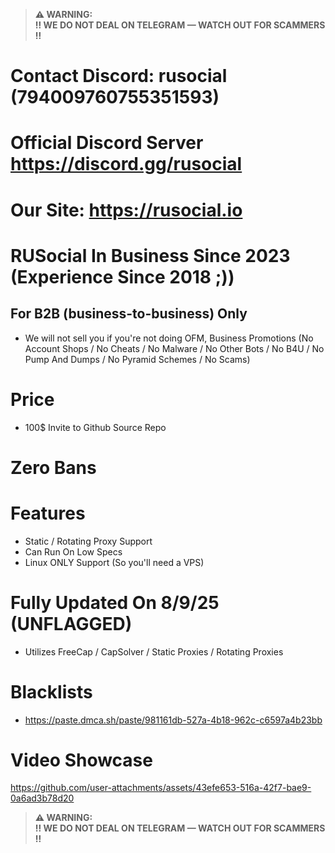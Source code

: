 > **⚠️ WARNING:**  
> **‼️ WE DO NOT DEAL ON TELEGRAM — WATCH OUT FOR SCAMMERS ‼️**

# Contact Discord: rusocial (794009760755351593)
# Official Discord Server https://discord.gg/rusocial
# Our Site: https://rusocial.io
# RUSocial In Business Since 2023 (Experience Since 2018 ;))

## For B2B (business-to-business) Only
- We will not sell you if you're not doing OFM, Business Promotions (No Account Shops / No Cheats / No Malware / No Other Bots / No B4U / No Pump And Dumps / No Pyramid Schemes / No Scams)

# Price
- 100$ Invite to Github Source Repo

# Zero Bans

# Features
- Static / Rotating Proxy Support
- Can Run On Low Specs
- Linux ONLY Support (So you'll need a VPS)

# Fully Updated On 8/9/25 (UNFLAGGED)
- Utilizes FreeCap / CapSolver / Static Proxies / Rotating Proxies

# Blacklists
- https://paste.dmca.sh/paste/981161db-527a-4b18-962c-c6597a4b23bb

# Video Showcase
https://github.com/user-attachments/assets/43efe653-516a-42f7-bae9-0a6ad3b78d20

> **⚠️ WARNING:**  
> **‼️ WE DO NOT DEAL ON TELEGRAM — WATCH OUT FOR SCAMMERS ‼️**
